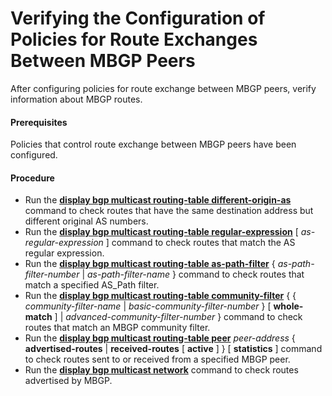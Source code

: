 Verifying the Configuration of Policies for Route Exchanges Between MBGP Peers
==============================================================================

After configuring policies for route exchange between MBGP peers, verify information about MBGP routes.

#### Prerequisites

Policies that control route exchange between MBGP peers have been configured.


#### Procedure

* Run the [**display bgp multicast routing-table different-origin-as**](cmdqueryname=display+bgp+multicast+routing-table+different-origin-as) command to check routes that have the same destination address but different original AS numbers.
* Run the [**display bgp multicast routing-table regular-expression**](cmdqueryname=display+bgp+multicast+routing-table+regular-expression) [ *as-regular-expression* ] command to check routes that match the AS regular expression.
* Run the [**display bgp multicast routing-table as-path-filter**](cmdqueryname=display+bgp+multicast+routing-table+as-path-filter) { *as-path-filter-number* | *as-path-filter-name* } command to check routes that match a specified AS\_Path filter.
* Run the [**display bgp multicast routing-table community-filter**](cmdqueryname=display+bgp+multicast+routing-table+community-filter) { { *community-filter-name* | *basic-community-filter-number* } [ **whole-match** ] | *advanced-community-filter-number* } command to check routes that match an MBGP community filter.
* Run the [**display bgp multicast routing-table peer**](cmdqueryname=display+bgp+multicast+routing-table+peer) *peer-address* { **advertised-routes** | **received-routes** [ **active** ] } [ **statistics** ] command to check routes sent to or received from a specified MBGP peer.
* Run the [**display bgp multicast network**](cmdqueryname=display+bgp+multicast+network) command to check routes advertised by MBGP.